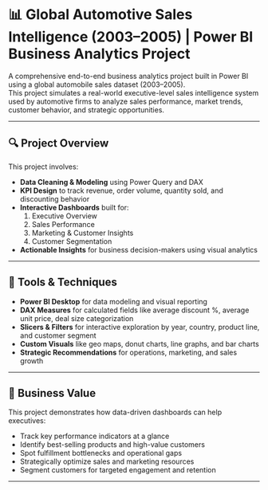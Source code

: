 # 📊 Global Automotive Sales Intelligence (2003–2005) | Power BI Business Analytics Project

A comprehensive end-to-end business analytics project built in Power BI using a global automobile sales dataset (2003–2005).  
This project simulates a real-world executive-level sales intelligence system used by automotive firms to analyze sales performance, market trends, customer behavior, and strategic opportunities.

---

## 🔍 Project Overview

This project involves:

- **Data Cleaning & Modeling** using Power Query and DAX
- **KPI Design** to track revenue, order volume, quantity sold, and discounting behavior
- **Interactive Dashboards** built for:
  1. Executive Overview
  2. Sales Performance
  3. Marketing & Customer Insights
  4. Customer Segmentation
- **Actionable Insights** for business decision-makers using visual analytics

---

## 🧰 Tools & Techniques

- **Power BI Desktop** for data modeling and visual reporting  
- **DAX Measures** for calculated fields like average discount %, average unit price, deal size categorization  
- **Slicers & Filters** for interactive exploration by year, country, product line, and customer segment  
- **Custom Visuals** like geo maps, donut charts, line graphs, and bar charts  
- **Strategic Recommendations** for operations, marketing, and sales growth

---

## 💼 Business Value

This project demonstrates how data-driven dashboards can help executives:

- Track key performance indicators at a glance  
- Identify best-selling products and high-value customers  
- Spot fulfillment bottlenecks and operational gaps  
- Strategically optimize sales and marketing resources  
- Segment customers for targeted engagement and retention

---




